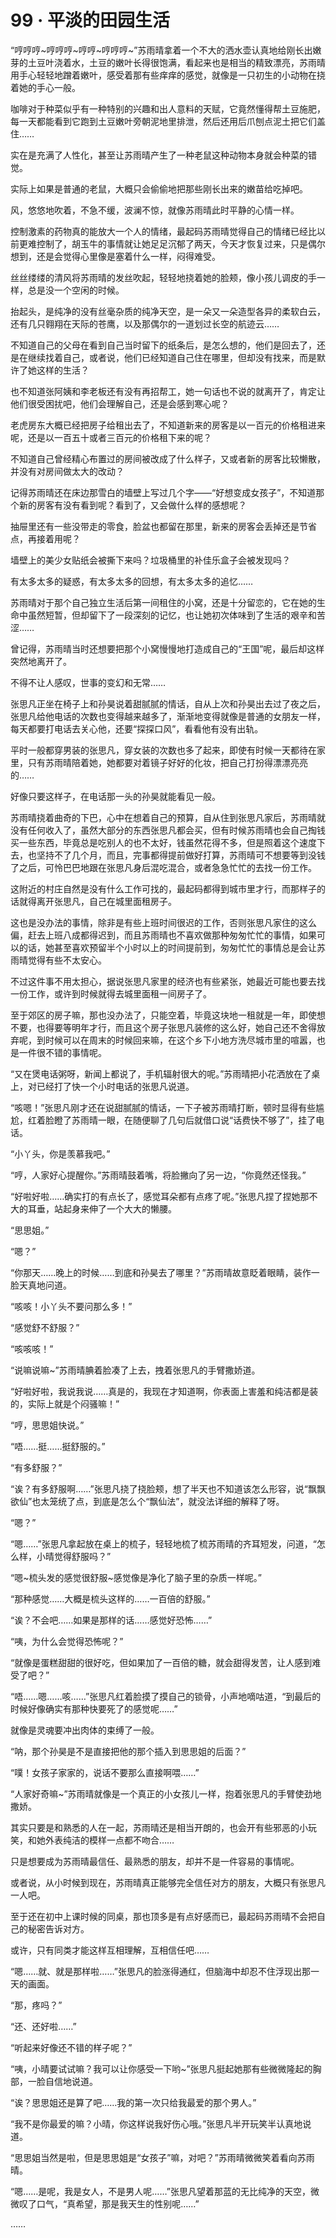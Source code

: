 # 99 · 平淡的田园生活

“哼哼哼\~哼哼哼\~哼哼\~哼哼哼\~”苏雨晴拿着一个不大的洒水壶认真地给刚长出嫩芽的土豆叶浇着水，土豆的嫩叶长得很饱满，看起来也是相当的精致漂亮，苏雨晴用手心轻轻地蹭着嫩叶，感受着那有些痒痒的感觉，就像是一只初生的小动物在挠着她的手心一般。

咖啡对于种菜似乎有一种特别的兴趣和出人意料的天赋，它竟然懂得帮土豆施肥，每一天都能看到它跑到土豆嫩叶旁朝泥地里排泄，然后还用后爪刨点泥土把它们盖住……

实在是充满了人性化，甚至让苏雨晴产生了一种老鼠这种动物本身就会种菜的错觉。

实际上如果是普通的老鼠，大概只会偷偷地把那些刚长出来的嫩苗给吃掉吧。

风，悠悠地吹着，不急不缓，波澜不惊，就像苏雨晴此时平静的心情一样。

控制激素的药物真的能放大一个人的情绪，最起码苏雨晴觉得自己的情绪已经比以前更难控制了，胡玉牛的事情就让她足足沉郁了两天，今天才恢复过来，只是偶尔想到，还是会觉得心里像是塞着什么一样，闷得难受。

丝丝缕缕的清风将苏雨晴的发丝吹起，轻轻地挠着她的脸颊，像小孩儿调皮的手一样，总是没一个空闲的时候。

抬起头，是纯净的没有丝毫杂质的纯净天空，是一朵又一朵造型各异的柔软白云，还有几只翱翔在天际的苍鹰，以及那偶尔的一道划过长空的航迹云……

不知道自己的父母在看到自己当时留下的纸条后，是怎么想的，他们是回去了，还是在继续找着自己，或者说，他们已经知道自己住在哪里，但却没有找来，而是默许了她这样的生活？

也不知道张阿姨和李老板还有没有再招帮工，她一句话也不说的就离开了，肯定让他们很受困扰吧，他们会理解自己，还是会感到寒心呢？

老虎房东大概已经把房子给租出去了，不知道新来的房客是以一百元的价格租进来呢，还是以一百五十或者三百元的价格租下来的呢？

不知道自己曾经精心布置过的房间被改成了什么样子，又或者新的房客比较懒散，并没有对房间做太大的改动？

记得苏雨晴还在床边那雪白的墙壁上写过几个字——“好想变成女孩子”，不知道那个新的房客有没有看到呢？看到了，又会做什么样的感想呢？

抽屉里还有一些没带走的零食，脸盆也都留在那里，新来的房客会丢掉还是节省点，再接着用呢？

墙壁上的美少女贴纸会被撕下来吗？垃圾桶里的补佳乐盒子会被发现吗？

有太多太多的疑惑，有太多太多的回想，有太多太多的追忆……

苏雨晴对于那个自己独立生活后第一间租住的小窝，还是十分留恋的，它在她的生命中虽然短暂，但却留下了一段深刻的记忆，也让她初次体味到了生活的艰辛和苦涩……

曾记得，苏雨晴当时还想要把那个小窝慢慢地打造成自己的“王国”呢，最后却这样突然地离开了。

不得不让人感叹，世事的变幻和无常……

张思凡正坐在椅子上和孙昊说着甜腻腻的情话，自从上次和孙昊出去过了夜之后，张思凡给他电话的次数也变得越来越多了，渐渐地变得就像是普通的女朋友一样，每天都要打电话去关心他，还要“探探口风”，看看他有没有出轨。

平时一般都穿男装的张思凡，穿女装的次数也多了起来，即使有时候一天都待在家里，只有苏雨晴陪着她，她都要对着镜子好好的化妆，把自己打扮得漂漂亮亮的……

好像只要这样子，在电话那一头的孙昊就能看见一般。

苏雨晴挠着曲奇的下巴，心中在想着自己的预算，自从住到张思凡家后，苏雨晴就没有任何收入了，虽然大部分的东西张思凡都会买，但有时候苏雨晴也会自己掏钱买一些东西，毕竟总是吃别人的也不太好，钱虽然花得不多，但是照着这个速度下去，也坚持不了几个月，而且，完事都得提前做好打算，苏雨晴可不想要等到没钱了之后，可怜巴巴地跟在张思凡身后混吃混合，或者急急忙忙的去找一份工作。

这附近的村庄自然是没有什么工作可找的，最起码都得到城市里才行，而那样子的话就得离开张思凡，自己在城里面租房子。

这也是没办法的事情，除非是有些上班时间很迟的工作，否则张思凡家住的这么偏，赶去上班八成都得迟到，而且苏雨晴也不喜欢做那种匆匆忙忙的事情，如果可以的话，她甚至喜欢预留半个小时以上的时间提前到，匆匆忙忙的事情总是会让苏雨晴觉得有些不太安心。

不过这件事不用太担心，据说张思凡家里的经济也有些紧张，她最近可能也要去找一份工作，或许到时候就得去城里面租一间房子了。

至于郊区的房子嘛，那也没办法了，只能空着，毕竟这块地一租就是一年，即使想不要，也得要等明年才行，而且这个房子张思凡装修的这么好，她自己还不舍得放弃呢，到时候可以在周末的时候回来嘛，在这个乡下小地方洗尽城市里的喧嚣，也是一件很不错的事情呢。

“又在煲电话粥呀，新闻上都说了，手机辐射很大的呢。”苏雨晴把小花洒放在了桌上，对已经打了快一个小时电话的张思凡说道。

“咳嗯！”张思凡刚才还在说甜腻腻的情话，一下子被苏雨晴打断，顿时显得有些尴尬，红着脸瞪了苏雨晴一眼，在随便聊了几句后就借口说“话费快不够了”，挂了电话。

“小丫头，你是羡慕我吧。”

“哼，人家好心提醒你。”苏雨晴鼓着嘴，将脸撇向了另一边，“你竟然还怪我。”

“好啦好啦……确实打的有点长了，感觉耳朵都有点疼了呢。”张思凡捏了捏她那不大的耳垂，站起身来伸了一个大大的懒腰。

“思思姐。”

“嗯？”

“你那天……晚上的时候……到底和孙昊去了哪里？”苏雨晴故意眨着眼睛，装作一脸天真地问道。

“咳咳！小丫头不要问那么多！”

“感觉舒不舒服？”

“咳咳咳！”

“说嘛说嘛\~”苏雨晴腆着脸凑了上去，拽着张思凡的手臂撒娇道。

“好啦好啦，我说我说……真是的，我现在才知道啊，你表面上害羞和纯洁都是装的，实际上就是个闷骚嘛！”

“哼，思思姐快说。”

“唔……挺……挺舒服的。”

“有多舒服？”

“诶？有多舒服啊……”张思凡挠了挠脸颊，想了半天也不知道该怎么形容，说“飘飘欲仙”也太笼统了点，到底是怎么个“飘仙法”，就没法详细的解释了呀。

“嗯？”

“嗯……”张思凡拿起放在桌上的梳子，轻轻地梳了梳苏雨晴的齐耳短发，问道，“怎么样，小晴觉得舒服吗？”

“嗯\~梳头发的感觉很舒服\~感觉像是净化了脑子里的杂质一样呢。”

“那种感觉……大概是梳头这样的……一百倍的舒服。”

“诶？不会吧……如果是那样的话……感觉好恐怖……”

“咦，为什么会觉得恐怖呢？”

“就像是蛋糕甜甜的很好吃，但如果加了一百倍的糖，就会甜得发苦，让人感到难受了吧？”

“唔……嗯……咳……”张思凡红着脸摸了摸自己的锁骨，小声地嘀咕道，“到最后的时候好像确实有那种快要死了的感觉呢……”

就像是灵魂要冲出肉体的束缚了一般。

“呐，那个孙昊是不是直接把他的那个插入到思思姐的后面？”

“噗！女孩子家家的，说话不要那么直接啊喂……”

“人家好奇嘛\~”苏雨晴就像是一个真正的小女孩儿一样，抱着张思凡的手臂使劲地撒娇。

其实只要是和熟悉的人在一起，苏雨晴还是相当开朗的，也会开有些邪恶的小玩笑，和她外表纯洁的模样一点都不吻合……

只是想要成为苏雨晴最信任、最熟悉的朋友，却并不是一件容易的事情呢。

或者说，从小时候到现在，苏雨晴真正能够完全信任对方的朋友，大概只有张思凡一人吧。

至于还在初中上课时候的同桌，那也顶多是有点好感而已，最起码苏雨晴不会把自己的秘密告诉对方。

或许，只有同类才能这样互相理解，互相信任吧……

“嗯……就、就是那样啦……”张思凡的脸涨得通红，但脑海中却忍不住浮现出那一天的画面。

“那，疼吗？”

“还、还好啦……”

“听起来好像还不错的样子呢？”

“咦，小晴要试试嘛？我可以让你感受一下哟\~”张思凡挺起她那有些微微隆起的胸部，一脸自信地说道。

“诶？思思姐还是算了吧……我的第一次只给我最爱的那个男人。”

“我不是你最爱的嘛？小晴，你这样说我好伤心哦。”张思凡半开玩笑半认真地说道。

“思思姐当然是啦，但是思思姐是“女孩子”嘛，对吧？”苏雨晴微微笑着看向苏雨晴。

“嗯……是呢，我是女人，不是男人呢……”张思凡望着那蓝的无比纯净的天空，微微叹了口气，“真希望，那是我天生的性别呢……”

……
